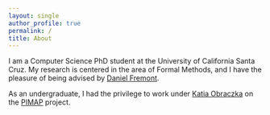 ```yaml
---
layout: single
author_profile: true
permalink: /
title: About
---
```


I am a Computer Science PhD student at the University of California Santa Cruz. My research is centered in the area of Formal Methods, and I have the pleasure of being advised by [Daniel Fremont](https://people.ucsc.edu/~dfremont/index.html). 

As an undergraduate, I had the privilege to work under [Katia Obraczka](https://inrg.soe.ucsc.edu/) on the [PIMAP](https://inrg.soe.ucsc.edu/project-pimap-pressure-injury-monitoring-and-prevention/) project.
